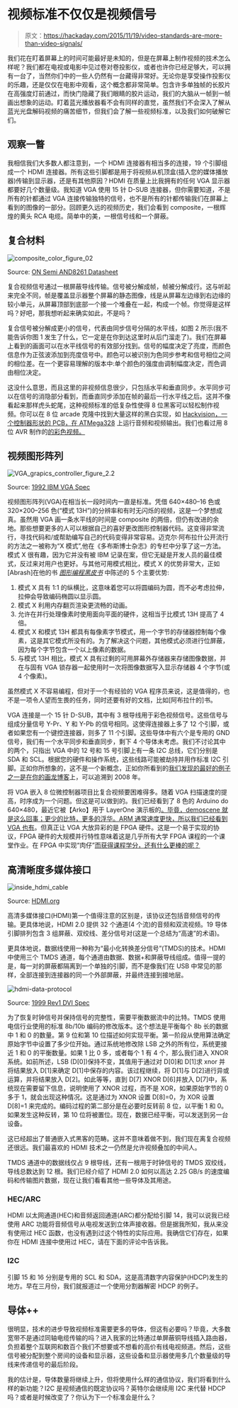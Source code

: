 # 视频标准不仅仅是视频信号

> 原文：<https://hackaday.com/2015/11/19/video-standards-are-more-than-video-signals/>

我们花在盯着屏幕上的时间可能最好是未知的，但是在屏幕上制作视频的技术怎么样呢？我们都在电视或电影中见过卷对卷投影仪，或者也许你已经足够大，可以拥有一台了，当然你们中的一些人仍然有一台藏得非常好。无论你是享受操作投影仪的乐趣，还是仅仅在电影中观看，这个概念都非常简单。包含许多单独帧的长胶片在高强度灯前通过，而快门隐藏了我们眼睛的胶片运动，我们的大脑从一帧到一帧画出想象的运动。盯着蓝光播放器看不会有同样的直觉，虽然我们不会深入了解从蓝光光盘解码视频的痛苦细节，但我们会了解一些视频标准，以及我们如何破解它们。

## 观察一瞥

我相信我们大多数人都注意到，一个 HDMI 连接器有相当多的连接，19 个引脚组成一个 HDMI 连接器。所有这些引脚都是用于将视频从机顶盒(插入您的媒体播放器)传输到显示器，还是有其他原因？HDMI 在质量上比我拥有的任何 VGA 显示器都要好几个数量级。我知道 VGA 使用 15 针 D-SUB 连接器，但你需要知道，不是所有的针都通过 VGA 连接传输独特的信号，也不是所有的针都传输我们在屏幕上看到的图像的一部分。回顾更久远的视频历史，我们会看到 composite，一根辉煌的黄头 RCA 电缆。简单中的美，一根信号线和一个屏蔽。

## 复合材料

![composite_color_figure_02](img/ea3ef0deb03ecc418cdde4f6ff74aefc.png)

Source: [ON Semi AND8261 Datasheet](http://www.onsemi.com/pub_link/Collateral/AND8261-D.PDF)

复合视频信号通过一根屏蔽导线传输。信号被分解成帧，帧被分解成行。这与听起来完全不同，帧是覆盖显示器整个屏幕的静态图像，线是从屏幕左边缘到右边缘的较小单元，从屏幕顶部到底部一个接一个堆叠在一起，构成一个帧。你觉得是这样吗？好吧，那我想听起来确实如此，不是吗？

复合信号被分解成更小的信号，代表由同步信号分隔的水平线，如图 2 所示(我不能告诉你图 1 发生了什么，它一定是在你到达这里时从后门溜走了)。我们在屏幕上看到的画面可以在水平线信号的有效部分找到。信号的幅度决定了亮度，而颜色信息作为正弦波添加到亮度信号中。颜色可以被识别为色同步参考和信号相位之间的相位差。在一个更容易理解的版本中:单个颜色的强度由调制幅度决定，而色调由相位决定。

这没什么意思，而且这里的非视频信息很少，只包括水平和垂直同步。水平同步可以在信号的消隐部分看到，而垂直同步添加在帧的最后一行水平线之后。这并不像看起来那样虎头蛇尾，这种视频标准的低复杂性使得 8 位黑客可以轻松制作视频。你可以在 8 位 arcade 克隆中找到大量这样的黑白实现，如 [Hackvision，一个控制器形状的 PCB，在 ATMega328](https://hackaday.com/2010/10/24/hackvision-is-build-your-own-retro-game/) 上运行音频和视频输出。我们也看过用 8 位 AVR 制作的[的彩色视频。](https://hackaday.com/2013/03/27/color-ntsc-video-directly-from-an-avr-chip/)

## 视频图形阵列

![VGA_grapics_controller_figure_2.2](img/9ff05a78807e02548a5231f7a4c4d24f.png)

Source: [1992 IBM VGA Spec](http://www.mcamafia.de/pdf/ibm_vgaxga_trm2.pdf)

视频图形阵列(VGA)在相当长一段时间内一直是标准。凭借 640×480–16 色或 320×200–256 色(“模式 13H”)的分辨率和有时无闪烁的视频，这是一个梦想成真。虽然用 VGA 画一条水平线的时间是 composite 的两倍，但仍有改进的余地。那些想要更多的人可以根据自己的喜好更改图形控制器代码。这变得非常流行，寻找代码和/或帮助编写自己的代码变得非常容易。迈克尔·阿布拉什公开流行的方法之一被称为“X 模式”,他在《多布斯博士杂志》的专栏中分享了这一方法。模式 X 很有趣，因为它并没有被 IBM 记录在案，但它无疑是开发人员的最佳模式，反过来对用户也更好。与其他可用模式相比，模式 X 的优势非常大，正如[Abrash]在他的书 *[图形编程黑皮书](https://github.com/jagregory/abrash-black-book)* 中陈述的 5 个主要优势:

1.  模式 X 具有 1:1 的纵横比，这意味着您可以将圆编码为圆，而不必考虑拉伸，拉伸会导致编码椭圆以显示圆。
2.  模式 X 利用内存翻页渲染更流畅的动画。
3.  允许在并行处理像素时使用面向平面的硬件，这相当于比模式 13H 提高了 4 倍。
4.  模式 X 和模式 13H 都具有每像素字节模式，用一个字节的存储器控制每个像素，这是其它模式所没有的。为了解决这个问题，其他模式必须进行位屏蔽，因为每个字节包含一个以上像素的数据。
5.  与模式 13H 相比，模式 X 具有过剩的可用屏幕外存储器来存储图像数据，并在与固有 VGA 锁存器一起使用时一次将图像数据写入显示存储器 4 个字节(或 4 个像素)。

虽然模式 X 不容易编程，但对于一个有经验的 VGA 程序员来说，这是值得的，也不是一项令人望而生畏的任务，同时还要有好的文档，比如[阿布拉什的]书。

VGA 连接是一个 15 针 D-SUB，其中有 3 根导线用于彩色视频信号。这些信号与组成分量信号 Y-Pr、Y 和 Y-Pb 的信号相同。这使得连接器上多了 12 个引脚，或者如果您有一个键控连接器，则多了 11 个引脚。这些导体中有六个是专用的 GND 信号，我们有一个水平同步和垂直同步，剩下 4 个导体未考虑。我们不讨论其中的两个，只指出 VGA 中的 12 号和 15 号引脚上有一条 I2C 总线，它们分别是 SDA 和 SCL。根据您的硬件和操作系统，这些线路可能被劫持并用作标准 I2C 引脚。正如你所想象的，这不是一个新概念，正如你所看到的[我们发现的最好的例子之一是在你的画龙博客](http://www.paintyourdragon.com/?p=43)上，可以追溯到 2008 年。

将 VGA 嵌入 8 位微控制器项目比复合视频要困难得多。随着 VGA 扫描速度的提高，时序成为一个问题。但这是可以做到的。我们已经看到了 8 色的 Arduino do 640×480，最近它被【Arko】用于 LayerOne 演示板的[。毕竟，demoscene 就是这么回事；更少的比特，更多的浮华。ARM 通常速度更快，所以](https://hackaday.io/project/3877-layerone-demoscene-board)[我们已经看到 VGA 也有](http://hackaday.com/2015/01/04/800-x-600-vga-with-the-stm32f4/)。但真正让 VGA 大放异彩的是 FPGA 硬件。这是一个易于实现的协议，FPGA 硬件的大规模并行特性意味着这是几乎所有大学 FPGA 课程的一个课堂作业。在 FPGA 中实现“肉仔”[而获得课程学分，还有什么更棒的呢？](http://hackaday.com/2013/03/26/playing-meat-boy-on-an-fpga/)

## 高清晰度多媒体接口

![inside_hdmi_cable](img/74184e562807bd2da94d872c95058809.png)

Source: [HDMI.org](http://www.hdmi.org/installers/insidehdmicable.aspx)

高清多媒体接口(HDMI)第一个值得注意的区别是，该协议还包括音频信号的传输。更具体地说，HDMI 2.0 提供 32 个通道(4 个流)的音频和双流视频。19 导体引脚排列包含 3 组屏蔽、双绞线、差分信号对(这是一个总结为“高速”的术语)。

更具体地说，数据线使用一种称为“最小化转换差分信号”(TMDS)的技术。HDMI 中使用三个 TMDS 通道，每个通道由数据、数据+和屏蔽导线组成。值得一提的是，每一对的屏蔽都隔离到一个单独的引脚，而不是像我们在 USB 中常见的那样，全部连接到连接器的同一个外部屏蔽，并最终连接到接地层。

![hdmi-data-protocol](img/2388c07f5761c3e0e2bfc73e3fcf67a1.png)

Source: [1999 Rev1 DVI Spec](http://www.cs.unc.edu/Research/stc/FAQs/Video/dvi_spec-V1_0.pdf)

为了恢复时钟信号并保持信号的完整性，需要平衡数据流中的比特。TMDS 使用电信行业使用的标准 8b/10b 编码的修改版本。这个想法是平衡每个 8b 长的数据中 1 和 0 的数量。第 9 位和第 10 位描述如何实现平衡。第一阶段从使用算法确定原始字节中设置了多少位开始。通过系统地修改除 LSB 之外的所有位，系统更接近 1 和 0 的平衡数量。如果 1 比 0 多，或者每个 1 有 4 个，那么我们进入 XNOR 系统。如前所述，LSB (D[0])保持不变，其值用于通过对 D[0]和 D[1]求 xnor 并将结果放入 D[1]来确定 D[1]中保存的内容。该过程继续，将 D[1]与 D[2]进行异或运算，并将结果放入 D[2]。如此等等，直到 D[7] XNOR D[6]并放入 D[7]中，系统现在需要留下信息，说明使用了 XNOR 过程，而不是 XOR，如果原始字节的 0 多于 1，就会出现这种情况。这是通过为 XNOR 设置 D[8]=0，为 XOR 设置 D[8]=1 来完成的。编码过程的第二部分是在必要时反转前 8 位，以平衡 1 和 0。如果发生这种反转，第 10 位将被置位。现在，数据已经平衡，可以发送到另一台设备。

这已经超出了普通嵌入式黑客的范畴。这并不意味着做不到，我们现在离复合视频还很远。我们最喜欢的 HDMI 技术之一仍然是允许视频叠加的中间人。

TMDS 通道中的数据线仅占 9 根导线，还有一根用于时钟信号的 TMDS 双绞线，导线总数达到 12 根。我们已经介绍了 HDMI 2.0 如何以高达 2.25 GB/s 的速度编码和传输图片数据，现在让我们看看其他一些导体及其用途。

### HEC/ARC

HDMI 以太网通道(HEC)和音频返回通道(ARC)都分配给引脚 14，我可以说我已经使用 ARC 功能将音频信号从电视发送到立体声接收器。但是据我所知，我从来没有使用过 HEC 函数，也没有遇到过这个特性的实际应用。我确信它们存在，如果你在 HDMI 连接中使用过 HEC，请在下面的评论中告诉我。

### I2C

引脚 15 和 16 分别是专用的 SCL 和 SDA，这是高清数字内容保护(HDCP)发生的地方。早在三月份，我们就报道过一个使用分割器解密 HDCP 的例子。

## 导体++

很明显，技术的进步导致视频标准需要更多的导体，但这有必要吗？毕竟，大多数宽带不是通过同轴电缆传输的吗？进入我家的比特通过单屏蔽铜导线插入路由器，负担着整个互联网和数百个我们不想要或不想看的高价有线电视频道。然后，这些信号被分配到整个房间的设备和显示器，这些设备和显示器使用多几个数量级的导线来传递信号的最后阶段。

我的估计是，导体数量将继续上升，但将使用什么样的通信协议，我们将看到什么样的新功能？I2C 是视频通信的既定协议吗？英特尔会继续用 I2C 来代替 HDCP 吗？或者是时候改变了？你认为下一个标准会是什么？